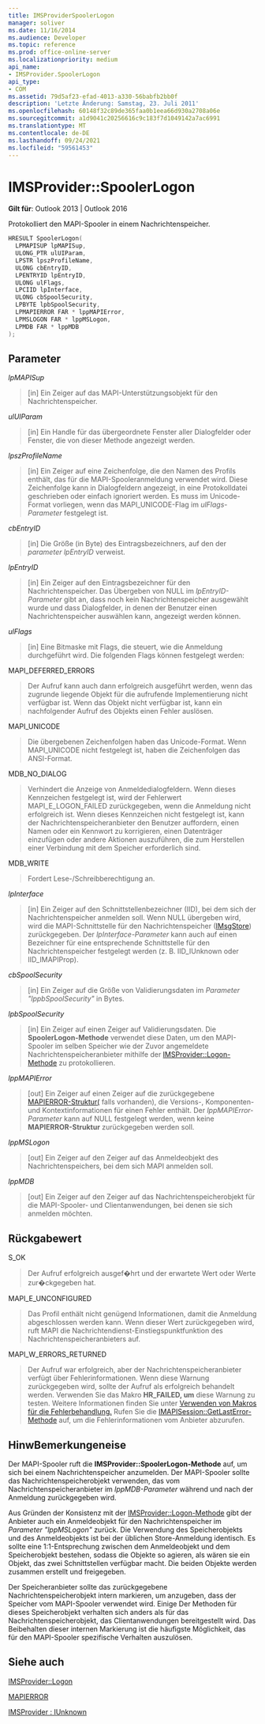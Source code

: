 ```yaml
---
title: IMSProviderSpoolerLogon
manager: soliver
ms.date: 11/16/2014
ms.audience: Developer
ms.topic: reference
ms.prod: office-online-server
ms.localizationpriority: medium
api_name:
- IMSProvider.SpoolerLogon
api_type:
- COM
ms.assetid: 79d5af23-efad-4013-a330-56babfb2bb0f
description: 'Letzte Änderung: Samstag, 23. Juli 2011'
ms.openlocfilehash: 60148f32c89de365faa0b1eea66d930a2708a06e
ms.sourcegitcommit: a1d9041c20256616c9c183f7d1049142a7ac6991
ms.translationtype: MT
ms.contentlocale: de-DE
ms.lasthandoff: 09/24/2021
ms.locfileid: "59561453"
---
```

# <a name="imsproviderspoolerlogon"></a>IMSProvider::SpoolerLogon

  
  
**Gilt für**: Outlook 2013 | Outlook 2016 
  
Protokolliert den MAPI-Spooler in einem Nachrichtenspeicher.
  
```cpp
HRESULT SpoolerLogon(
  LPMAPISUP lpMAPISup,
  ULONG_PTR ulUIParam,
  LPSTR lpszProfileName,
  ULONG cbEntryID,
  LPENTRYID lpEntryID,
  ULONG ulFlags,
  LPCIID lpInterface,
  ULONG cbSpoolSecurity,
  LPBYTE lpbSpoolSecurity,
  LPMAPIERROR FAR * lppMAPIError,
  LPMSLOGON FAR * lppMSLogon,
  LPMDB FAR * lppMDB     
);
```

## <a name="parameters"></a>Parameter

 _lpMAPISup_
  
> [in] Ein Zeiger auf das MAPI-Unterstützungsobjekt für den Nachrichtenspeicher.
    
 _ulUIParam_
  
> [in] Ein Handle für das übergeordnete Fenster aller Dialogfelder oder Fenster, die von dieser Methode angezeigt werden. 
    
 _lpszProfileName_
  
> [in] Ein Zeiger auf eine Zeichenfolge, die den Namen des Profils enthält, das für die MAPI-Spooleranmeldung verwendet wird. Diese Zeichenfolge kann in Dialogfeldern angezeigt, in eine Protokolldatei geschrieben oder einfach ignoriert werden. Es muss im Unicode-Format vorliegen, wenn das MAPI_UNICODE-Flag im  _ulFlags-Parameter_ festgelegt ist. 
    
 _cbEntryID_
  
> [in] Die Größe (in Byte) des Eintragsbezeichners, auf den der  _parameter lpEntryID_ verweist. 
    
 _lpEntryID_
  
> [in] Ein Zeiger auf den Eintragsbezeichner für den Nachrichtenspeicher. Das Übergeben von NULL im  _lpEntryID-Parameter_ gibt an, dass noch kein Nachrichtenspeicher ausgewählt wurde und dass Dialogfelder, in denen der Benutzer einen Nachrichtenspeicher auswählen kann, angezeigt werden können. 
    
 _ulFlags_
  
> [in] Eine Bitmaske mit Flags, die steuert, wie die Anmeldung durchgeführt wird. Die folgenden Flags können festgelegt werden:
    
MAPI_DEFERRED_ERRORS 
  
> Der Aufruf kann auch dann erfolgreich ausgeführt werden, wenn das zugrunde liegende Objekt für die aufrufende Implementierung nicht verfügbar ist. Wenn das Objekt nicht verfügbar ist, kann ein nachfolgender Aufruf des Objekts einen Fehler auslösen.
    
MAPI_UNICODE 
  
> Die übergebenen Zeichenfolgen haben das Unicode-Format. Wenn MAPI_UNICODE nicht festgelegt ist, haben die Zeichenfolgen das ANSI-Format.
    
MDB_NO_DIALOG 
  
> Verhindert die Anzeige von Anmeldedialogfeldern. Wenn dieses Kennzeichen festgelegt ist, wird der Fehlerwert MAPI_E_LOGON_FAILED zurückgegeben, wenn die Anmeldung nicht erfolgreich ist. Wenn dieses Kennzeichen nicht festgelegt ist, kann der Nachrichtenspeicheranbieter den Benutzer auffordern, einen Namen oder ein Kennwort zu korrigieren, einen Datenträger einzufügen oder andere Aktionen auszuführen, die zum Herstellen einer Verbindung mit dem Speicher erforderlich sind.
    
MDB_WRITE 
  
> Fordert Lese-/Schreibberechtigung an.
    
 _lpInterface_
  
> [in] Ein Zeiger auf den Schnittstellenbezeichner (IID), bei dem sich der Nachrichtenspeicher anmelden soll. Wenn NULL übergeben wird, wird die MAPI-Schnittstelle für den Nachrichtenspeicher ([IMsgStore](imsgstoreimapiprop.md)) zurückgegeben. Der  _lpInterface-Parameter_ kann auch auf einen Bezeichner für eine entsprechende Schnittstelle für den Nachrichtenspeicher festgelegt werden (z. B. IID_IUnknown oder IID_IMAPIProp). 
    
 _cbSpoolSecurity_
  
> [in] Ein Zeiger auf die Größe von Validierungsdaten im  _Parameter "lppbSpoolSecurity"_ in Bytes. 
    
 _lpbSpoolSecurity_
  
> [in] Ein Zeiger auf einen Zeiger auf Validierungsdaten. Die **SpoolerLogon-Methode** verwendet diese Daten, um den MAPI-Spooler im selben Speicher wie der Zuvor angemeldete Nachrichtenspeicheranbieter mithilfe der [IMSProvider::Logon-Methode](imsprovider-logon.md) zu protokollieren. 
    
 _lppMAPIError_
  
> [out] Ein Zeiger auf einen Zeiger auf die zurückgegebene [MAPIERROR-Struktur(](mapierror.md) falls vorhanden), die Versions-, Komponenten- und Kontextinformationen für einen Fehler enthält. Der  _lppMAPIError-Parameter_ kann auf NULL festgelegt werden, wenn keine **MAPIERROR-Struktur** zurückgegeben werden soll. 
    
 _lppMSLogon_
  
> [out] Ein Zeiger auf den Zeiger auf das Anmeldeobjekt des Nachrichtenspeichers, bei dem sich MAPI anmelden soll.
    
 _lppMDB_
  
> [out] Ein Zeiger auf den Zeiger auf das Nachrichtenspeicherobjekt für die MAPI-Spooler- und Clientanwendungen, bei denen sie sich anmelden möchten.
    
## <a name="return-value"></a>Rückgabewert

S_OK 
  
> Der Aufruf erfolgreich ausgef�hrt und der erwartete Wert oder Werte zur�ckgegeben hat.
    
MAPI_E_UNCONFIGURED 
  
> Das Profil enthält nicht genügend Informationen, damit die Anmeldung abgeschlossen werden kann. Wenn dieser Wert zurückgegeben wird, ruft MAPI die Nachrichtendienst-Einstiegspunktfunktion des Nachrichtenspeicheranbieters auf.
    
MAPI_W_ERRORS_RETURNED 
  
> Der Aufruf war erfolgreich, aber der Nachrichtenspeicheranbieter verfügt über Fehlerinformationen. Wenn diese Warnung zurückgegeben wird, sollte der Aufruf als erfolgreich behandelt werden. Verwenden Sie das Makro **HR_FAILED, um** diese Warnung zu testen. Weitere Informationen finden Sie unter [Verwenden von Makros für die Fehlerbehandlung.](using-macros-for-error-handling.md) Rufen Sie die [IMAPISession::GetLastError-Methode](imapisession-getlasterror.md) auf, um die Fehlerinformationen vom Anbieter abzurufen. 
    
## <a name="remarks"></a>HinwBemerkungeneise

Der MAPI-Spooler ruft die **IMSProvider::SpoolerLogon-Methode** auf, um sich bei einem Nachrichtenspeicher anzumelden. Der MAPI-Spooler sollte das Nachrichtenspeicherobjekt verwenden, das vom Nachrichtenspeicheranbieter im  _lppMDB-Parameter_ während und nach der Anmeldung zurückgegeben wird. 
  
Aus Gründen der Konsistenz mit der [IMSProvider::Logon-Methode](imsprovider-logon.md) gibt der Anbieter auch ein Anmeldeobjekt für den Nachrichtenspeicher im  _Parameter "lppMSLogon"_ zurück. Die Verwendung des Speicherobjekts und des Anmeldeobjekts ist bei der üblichen Store-Anmeldung identisch. Es sollte eine 1:1-Entsprechung zwischen dem Anmeldeobjekt und dem Speicherobjekt bestehen, sodass die Objekte so agieren, als wären sie ein Objekt, das zwei Schnittstellen verfügbar macht. Die beiden Objekte werden zusammen erstellt und freigegeben. 
  
Der Speicheranbieter sollte das zurückgegebene Nachrichtenspeicherobjekt intern markieren, um anzugeben, dass der Speicher vom MAPI-Spooler verwendet wird. Einige Der Methoden für dieses Speicherobjekt verhalten sich anders als für das Nachrichtenspeicherobjekt, das Clientanwendungen bereitgestellt wird. Das Beibehalten dieser internen Markierung ist die häufigste Möglichkeit, das für den MAPI-Spooler spezifische Verhalten auszulösen.
  
## <a name="see-also"></a>Siehe auch



[IMSProvider::Logon](imsprovider-logon.md)
  
[MAPIERROR](mapierror.md)
  
[IMSProvider : IUnknown](imsprovideriunknown.md)

